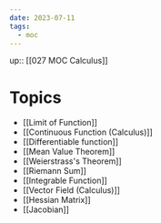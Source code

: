 ```yaml
---
date: 2023-07-11
tags:
  - moc
---
```

up:: [[027 MOC Calculus]]

# Topics
- [[Limit of Function]]
- [[Continuous Function (Calculus)]]
- [[Differentiable function]]
- [[Mean Value Theorem]]
- [[Weierstrass's Theorem]]
- [[Riemann Sum]]
- [[Integrable Function]]
- [[Vector Field (Calculus)]]
- [[Hessian Matrix]]
- [[Jacobian]]
